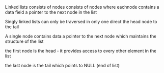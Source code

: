 Linked lists consists of nodes consists of nodes where eachnode contains a data field a pointer to the next node in the list

Singly linked lists can only be traversed in only one direct the head node to the tail

A single node contains data a pointer to the next node which  maintains the structure of the list

the first node is the head - it provides access to every other element in the list

the last node is the tail which points to NULL (end of list)

